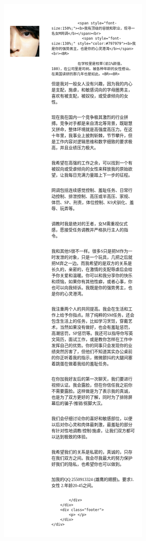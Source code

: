 <html lang="en">
<head>
<meta charset="utf-8">
<style>
    body {
        font: 14px; 
        font-family:"微软雅黑","黑体","宋体";
        margin: 0px;
    }
    .header {
        padding: 10px 20px;
        background: #ffffff; 
    }
    .header h1 {
        font-size: 24px;
    }
    .container {
        width: 90%;
        background: #ffffff; 
    }
    .nav, .section {
        float: left; 
        padding: 20px;
        min-height: 170px;
        box-sizing: border-box;
    }
    .nav {            
        width: 30%;             
        background: #ffffff;
    }
    .section {
        width: 70%;
    }
    .nav ul {
        list-style: none; 
        line-height: 24px;
        padding: 0px; 
    }
    .nav ul li a {
        color: #333;
    }    
    .clearfix:after {
        content: ".";
        display: block;
        height: 0;
        clear: both;
        visibility: hidden;
    }
    .footer {
        background: #ffffff;            
        text-align: center;
        padding: 5px;
    }
</style>
</head>
<body align="center">
    <div class="container">
        <div class="header">
        </div>
        <div class="wrapper clearfix">
            <div class="nav" align="left">
                <BR>
                &nbsp;<img src="front.png" width="400">
            </div>
            <div class="section" align="left">

                <span style="font-size:150%;"><b>我有顶级的容貌和职业，现寻一名女M网调</b></span><br>
                  <span style="font-size:130%;" style="color:#797979"><b>我是你的强势男主，也是你的心灵港湾</b></span><br><BR>
                
                在学校里是校草(前1%颜值，180)，在公司里是司树。被各种年龄的女性搭讪，在美国读研的那几年也是如此。<BR><BR>

但是我对一般女人没有兴趣，因为我的内心是支配，施虐，和敏感词向的字母圈男主，喜欢有被支配，被奴役，或受虐倾向的女性。<BR><BR>

现在我在国内一个竞争极其激烈的行业拼搏。竞争对手都是来自清北等背景，既聪慧又拼命，整体环境就是高强度高压力。在这十年里，我事业上披荆斩棘，节节攀升，但是工作内容对逻辑思维和数字细致的要求极高，并且业绩压力极大。<BR><BR>

我希望在高强的工作之余，可以找到一个有被奴向或受虐倾向的女性来释放我的原始欲望，让我每日充满力量踏上下一步的征程。<BR><BR>

网调包括连续感觉控制、羞耻任务、日常行动控制、排泄控制、高压或半高压、家规、体罚、SP、刑责，体位控制、K9犬驯化、羞辱、玩弄等。<BR><BR>

调教时我是绝对的王者，女M需重视仪式感，愿接受任务调教并严格执行主人的指令。<BR><BR>

我和其他S很不一样。很多S只是把M作为一时发泄的对象，只是一个玩具，几把之后就把M弃之一边。而我希望的是双方的关系是长久的，亲密的，在激情的支配辱虐后会给予你关爱和温暖。你可以和我分享你的快乐和烦恼，如果你有其他性癖，或者心事，你也可以向我倾诉。我既是你的强势男主，也是你的心灵港湾。<BR><BR>

我注重两个人的共同提高。我会在生活和工作上给予你指点。除了纯粹的SM任务，还会包含生活上的任务，比如学习烹饪，穿戴艺术，当然如果没有做好，也会有羞耻惩罚，高潮惩罚，SP惩罚等。我还可以指导你写英文简历，面试工作，或是教你怎样在工作中发挥自己的优势。你的同事只会发现你的业绩突然厉害了，但他们不知道其实办公桌前的你正听着我的指示，微微颤抖的大腿间塞着跳蛋在做着我给的羞耻任务。<BR><BR>

在你加我好友后的第一次聊天，我们要进行视频认证。我会露脸，但在你信任我之前你不需要露脸。这样做是为了表示我的真诚，也是为了双方更好的了解，同时为了排除屏幕后的骗子/推销/抠脚大汉。<BR><BR>

我们会仔细讨论你的喜好和敏感部位，以便以后对你心灵和肉体最刺激，最羞耻的部分有针对性地调教/控制/施虐，让我们双方都可以达到极致的体验。<BR><BR>

我希望我们的关系是私密的，真诚的，只存在我们双方之间。我会尽我最大的努力保护好我们的隐私，也希望你也可以做到。<BR><BR>

加我的QQ 2550913324 (雄鹰的翅膀)。要求1.女性 2.年龄20-45之间。<BR><BR>
                
                
            </div>
        </div>
        <div class="footer">
            <p> </p>
        </div>
    </div>
</body>
</html>
